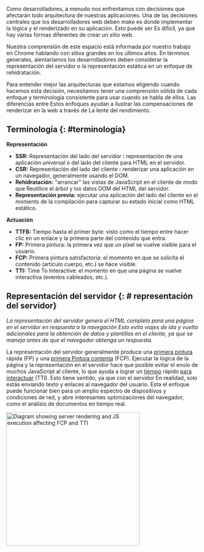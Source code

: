 Como desarrolladores, a menudo nos enfrentamos con decisiones que afectarán todo 
 arquitectura de nuestras aplicaciones. Una de las decisiones centrales que los desarrolladores web deben 
 make es donde implementar la lógica y el renderizado en su aplicación. Esto puede ser 
 Es difícil, ya que hay varias formas diferentes de crear un sitio web.

Nuestra comprensión de este espacio está informada por nuestro trabajo en Chrome hablando con 
 sitios grandes en los últimos años. En términos generales, alentaríamos 
 los desarrolladores deben considerar la representación del servidor o la representación estática en un 
 enfoque de rehidratación.

Para entender mejor las arquitecturas que estamos eligiendo cuando hacemos 
 esta decisión, necesitamos tener una comprensión sólida de cada enfoque y 
 terminología consistente para usar cuando se habla de ellos. Las diferencias entre 
 Estos enfoques ayudan a ilustrar las compensaciones de renderizar en la web a través de 
 La lente del rendimiento.

## Terminología {: #terminología}

**Representación**

- **SSR:** Representación del lado del servidor **:** representación de una aplicación universal o del lado del cliente para  HTML en el servidor.
- **CSR:** Representación del lado del cliente **:** renderizar una aplicación en un navegador, generalmente  usando el DOM.
- **Rehidratación:** "arrancar" las vistas de JavaScript en el cliente de modo que  Reutilice el árbol y los datos DOM del HTML del servidor.
- **Representación previa:** ejecutar una aplicación del lado del cliente en el momento de la compilación para capturar  su estado inicial como HTML estático.

**Actuación**

- **TTFB:** Tiempo hasta el primer byte: visto como el tiempo entre hacer clic en un enlace y  la primera parte del contenido que entra.
- **FP:** Primera pintura: la primera vez que un píxel se vuelve visible para el  usuario.
- **FCP:** Primera pintura satisfactoria: el momento en que se solicita el contenido (artículo  cuerpo, etc.) se hace visible.
- **TTI:** Time To Interactive: el momento en que una página se vuelve interactiva  (eventos cableados, etc.).

## Representación del servidor {: # representación del servidor}

*La representación del servidor genera el HTML completo para una página en el servidor en respuesta 
 a la navegación Esto evita viajes de ida y vuelta adicionales para la obtención de datos y 
 plantillas en el cliente, ya que se maneja antes de que el navegador obtenga un 
 respuesta.*

La representación del servidor generalmente produce una [primera pintura](https://developers.google.com/web/fundamentals/performance/user-centric-performance-metrics#first_paint_and_first_contentful_paint) rápida (FP) y una [primera 
 Pintura contenta](https://developers.google.com/web/fundamentals/performance/user-centric-performance-metrics#first_paint_and_first_contentful_paint) (FCP). Ejecutar la lógica de la página y la representación en el servidor hace que 
 posible evitar el envío de muchos JavaScript al cliente, lo que ayuda a lograr 
 un [tiempo](https://developers.google.com/web/tools/lighthouse/audits/time-to-interactive) rápido [para interactuar](https://developers.google.com/web/tools/lighthouse/audits/time-to-interactive) (TTI). Esto tiene sentido, ya que con el servidor 
 En realidad, solo estás enviando texto y enlaces al navegador del usuario. Esta 
 el enfoque puede funcionar bien para un amplio espectro de dispositivos y condiciones de red, 
 y abre interesantes optimizaciones del navegador, como el análisis de documentos en tiempo real.

<img src="../../images/2019/02/rendering-on-the-web/server-rendering-tti.png" alt="Diagram showing server rendering and JS execution affecting FCP and TTI" width="350">
